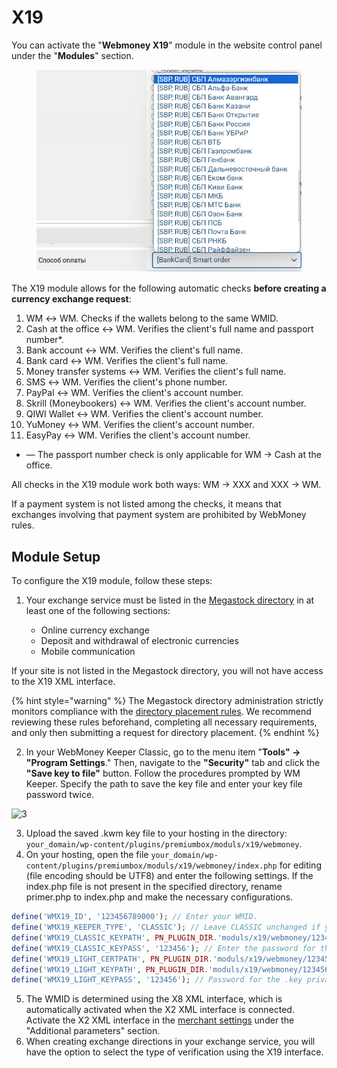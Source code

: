 # X19

You can activate the "**Webmoney X19**" module in the website control panel under the "**Modules**" section.

<figure><img src="../../../../.gitbook/assets/image (595).png" alt="" width="563"><figcaption></figcaption></figure>

The X19 module allows for the following automatic checks **before creating a currency exchange request**:

1. WM ↔ WM. Checks if the wallets belong to the same WMID.
2. Cash at the office ↔ WM. Verifies the client's full name and passport number*.
3. Bank account ↔ WM. Verifies the client's full name.
4. Bank card ↔ WM. Verifies the client's full name.
5. Money transfer systems ↔ WM. Verifies the client's full name.
6. SMS ↔ WM. Verifies the client's phone number.
7. PayPal ↔ WM. Verifies the client's account number.
8. Skrill (Moneybookers) ↔ WM. Verifies the client's account number.
9. QIWI Wallet ↔ WM. Verifies the client's account number.
10. YuMoney ↔ WM. Verifies the client's account number.
11. EasyPay ↔ WM. Verifies the client's account number.

* — The passport number check is only applicable for WM → Cash at the office.

All checks in the X19 module work both ways: WM → XXX and XXX → WM.

If a payment system is not listed among the checks, it means that exchanges involving that payment system are prohibited by WebMoney rules.

## Module Setup

To configure the X19 module, follow these steps:

1. Your exchange service must be listed in the [Megastock directory](https://megastock.ru/stores.aspx?gid=2) in at least one of the following sections:

   * Online currency exchange
   * Deposit and withdrawal of electronic currencies
   * Mobile communication

If your site is not listed in the Megastock directory, you will not have access to the X19 XML interface.

{% hint style="warning" %}
The Megastock directory administration strictly monitors compliance with the [directory placement rules](https://megastock.ru/docs.aspx). We recommend reviewing these rules beforehand, completing all necessary requirements, and only then submitting a request for directory placement.
{% endhint %}

2. In your WebMoney Keeper Classic, go to the menu item "**Tools" → "Program Settings**." Then, navigate to the **"Security"** tab and click the **"Save key to file"** button. Follow the procedures prompted by WM Keeper. Specify the path to save the key file and enter your key file password twice.

![3](https://premiumexchanger.com/wp-content/uploads/31.png)

3. Upload the saved .kwm key file to your hosting in the directory: `your_domain/wp-content/plugins/premiumbox/moduls/x19/webmoney`.
4. On your hosting, open the file `your_domain/wp-content/plugins/premiumbox/moduls/x19/webmoney/index.php` for editing (file encoding should be UTF8) and enter the following settings. If the index.php file is not present in the specified directory, rename primer.php to index.php and make the necessary configurations.

```php
define('WMX19_ID', '123456789000'); // Enter your WMID.
define('WMX19_KEEPER_TYPE', 'CLASSIC'); // Leave CLASSIC unchanged if you have WM Keeper WinPro (Classic), or enter LIGHT if you have WM Keeper Light WebPro (Light).
define('WMX19_CLASSIC_KEYPATH', PN_PLUGIN_DIR.'moduls/x19/webmoney/123456789000.kwm'); // Specify the name of your .kwm key file.
define('WMX19_CLASSIC_KEYPASS', '123456'); // Enter the password for the .kwm key file that you used when saving the key in WM Keeper.
define('WMX19_LIGHT_CERTPATH', PN_PLUGIN_DIR.'moduls/x19/webmoney/123456789000.cer'); // Absolute path to the .cer certificate. ONLY for WM Keeper WebPro (Light).
define('WMX19_LIGHT_KEYPATH', PN_PLUGIN_DIR.'moduls/x19/webmoney/123456789000.key'); // Absolute path to the .key private key. ONLY for WM Keeper WebPro (Light).
define('WMX19_LIGHT_KEYPASS', '123456'); // Password for the .key private key. ONLY for WM Keeper WebPro (Light).
```

5. The WMID is determined using the X8 XML interface, which is automatically activated when the X2 XML interface is connected. Activate the X2 XML interface in the [merchant settings](https://merchant.webmoney.ru/conf/purses.asp) under the "Additional parameters" section.
6. When creating exchange directions in your exchange service, you will have the option to select the type of verification using the X19 interface.